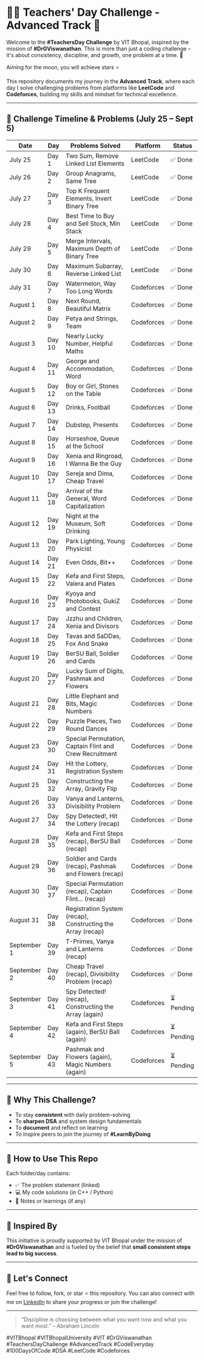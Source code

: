 # 👨‍🏫 Teachers' Day Challenge - Advanced Track 🚀

Welcome to the **#TeachersDay Challenge** by VIT Bhopal, inspired by the mission of **#DrGViswanathan**. This is more than just a coding challenge – it's about consistency, discipline, and growth, one problem at a time. 💪

Aiming for the moon, you will achieve stars ⭐

This repository documents my journey in the **Advanced Track**, where each day I solve challenging problems from platforms like **LeetCode** and **Codeforces**, building my skills and mindset for technical excellence.

---

## 📅 Challenge Timeline & Problems (July 25 – Sept 5)


| Date       | Day   | Problems Solved                                                                 | Platform     | Status     |
|------------|--------|----------------------------------------------------------------------------------|--------------|-------------|
| July 25    | Day 1  | Two Sum, Remove Linked List Elements                                             | LeetCode     | ✅ Done     |
| July 26    | Day 2  | Group Anagrams, Same Tree                                                        | LeetCode     | ✅ Done     |
| July 27    | Day 3  | Top K Frequent Elements, Invert Binary Tree                                      | LeetCode     | ✅ Done     |
| July 28    | Day 4  | Best Time to Buy and Sell Stock, Min Stack                                       | LeetCode     | ✅ Done     |
| July 29    | Day 5  | Merge Intervals, Maximum Depth of Binary Tree                                    | LeetCode     | ✅ Done     |
| July 30    | Day 6  | Maximum Subarray, Reverse Linked List                                            | LeetCode     | ✅ Done     |
| July 31    | Day 7  | Watermelon, Way Too Long Words                                                   | Codeforces   | ✅ Done     |
| August 1   | Day 8  | Next Round, Beautiful Matrix                                                     | Codeforces   | ✅ Done     |
| August 2   | Day 9  | Petya and Strings, Team                                                          | Codeforces   | ✅ Done     |
| August 3   | Day 10 | Nearly Lucky Number, Helpful Maths                                               | Codeforces   | ✅ Done     |
| August 4   | Day 11 | George and Accommodation, Word                                                   | Codeforces   | ✅ Done     |
| August 5   | Day 12 | Boy or Girl, Stones on the Table                                                 | Codeforces   | ✅ Done     |
| August 6   | Day 13 | Drinks, Football                                                                 | Codeforces   | ✅ Done     |
| August 7   | Day 14 | Dubstep, Presents                                                                | Codeforces   | ✅ Done     |
| August 8   | Day 15 | Horseshoe, Queue at the School                                                   | Codeforces   | ✅ Done     |
| August 9   | Day 16 | Xenia and Ringroad, I Wanna Be the Guy                                           | Codeforces   | ✅ Done     |
| August 10  | Day 17 | Sereja and Dima, Cheap Travel                                                    | Codeforces   | ✅ Done     |
| August 11  | Day 18 | Arrival of the General, Word Capitalization                                      | Codeforces   | ✅ Done     |
| August 12  | Day 19 | Night at the Museum, Soft Drinking                                               | Codeforces   | ✅ Done     |
| August 13  | Day 20 | Park Lighting, Young Physicist                                                   | Codeforces   | ✅ Done     |
| August 14  | Day 21 | Even Odds, Bit++                                                                 | Codeforces   | ✅ Done     |
| August 15  | Day 22 | Kefa and First Steps, Valera and Plates                                          | Codeforces   | ✅ Done     |
| August 16  | Day 23 | Kyoya and Photobooks, GukiZ and Contest                                          | Codeforces   | ✅ Done     |
| August 17  | Day 24 | Jzzhu and Children, Xenia and Divisors                                           | Codeforces   | ✅ Done     |
| August 18  | Day 25 | Tavas and SaDDas, Fox And Snake                                                  | Codeforces   | ✅ Done     |
| August 19  | Day 26 | BerSU Ball, Soldier and Cards                                                    | Codeforces   | ✅ Done     |
| August 20  | Day 27 | Lucky Sum of Digits, Pashmak and Flowers                                         | Codeforces   | ✅ Done     |
| August 21  | Day 28 | Little Elephant and Bits, Magic Numbers                                          | Codeforces   | ✅ Done     |
| August 22  | Day 29 | Puzzle Pieces, Two Round Dances                                                  | Codeforces   | ✅ Done     |
| August 23  | Day 30 | Special Permutation, Captain Flint and Crew Recruitment                          | Codeforces   | ✅ Done     |
| August 24  | Day 31 | Hit the Lottery, Registration System                                             | Codeforces   | ✅ Done     |
| August 25  | Day 32 | Constructing the Array, Gravity Flip                                             | Codeforces   | ✅ Done     |
| August 26  | Day 33 | Vanya and Lanterns, Divisibility Problem                                         | Codeforces   | ✅ Done     |
| August 27  | Day 34 | Spy Detected!, Hit the Lottery (recap)                                           | Codeforces   | ✅ Done     |
| August 28  | Day 35 | Kefa and First Steps (recap), BerSU Ball (recap)                                 | Codeforces   | ✅ Done     |
| August 29  | Day 36 | Soldier and Cards (recap), Pashmak and Flowers (recap)                           | Codeforces   | ✅ Done     |
| August 30  | Day 37 | Special Permutation (recap), Captain Flint... (recap)                            | Codeforces   | ✅ Done     |
| August 31  | Day 38 | Registration System (recap), Constructing the Array (recap)                      | Codeforces   | ✅ Done     |
| September 1 | Day 39 | T-Primes, Vanya and Lanterns (recap)                                            | Codeforces   | ✅ Done     |
| September 2 | Day 40 | Cheap Travel (recap), Divisibility Problem (recap)                              | Codeforces   | ✅ Done     |
| September 3 | Day 41 | Spy Detected! (recap), Constructing the Array (again)                           | Codeforces   | ⏳ Pending  |
| September 4 | Day 42 | Kefa and First Steps (again), BerSU Ball (again)                                | Codeforces   | ⏳ Pending  |
| September 5 | Day 43 | Pashmak and Flowers (again), Magic Numbers (again)                              | Codeforces   | ⏳ Pending  |
---

## 🌱 Why This Challenge?

* To stay **consistent** with daily problem-solving
* To **sharpen DSA** and system design fundamentals
* To **document** and reflect on learning
* To inspire peers to join the journey of **#LearnByDoing**

---

## 🔖 How to Use This Repo

Each folder/day contains:

* ✅ The problem statement (linked)
* 💻 My code solutions (in C++ / Python)
* 📓 Notes or learnings (if any)

---

## 🧠 Inspired By

This initiative is proudly supported by VIT Bhopal under the mission of **#DrGViswanathan** and is fueled by the belief that **small consistent steps lead to big success**.

---

## 📌 Let's Connect

Feel free to follow, fork, or star ⭐ this repository.
You can also connect with me on [LinkedIn]([https://www.linkedin.com/](https://www.linkedin.com/in/riddhi-mhadgut-3b0a21289/)) to share your progress or join the challenge!

---

> “Discipline is choosing between what you want now and what you want most.” – Abraham Lincoln

\#VITBhopal #VITBhopalUniversity #VIT #DrGViswanathan #TeachersDayChallenge #AdvancedTrack #CodeEveryday #100DaysOfCode #DSA #LeetCode #Codeforces

